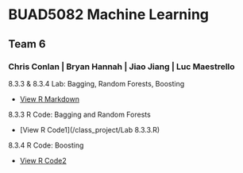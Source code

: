 
# BUAD5082 Machine Learning 
## Team 6
### Chris Conlan | Bryan Hannah | Jiao Jiang | Luc Maestrello

8.3.3 & 8.3.4 Lab: Bagging, Random Forests, Boosting
  - [View R Markdown](ipynb.html)

8.3.3 R Code: Bagging and Random Forests
  - [View R Code1](/class_project/Lab 8.3.3.R)

8.3.4 R Code: Boosting
  - [View R Code2](ipynb.html)
